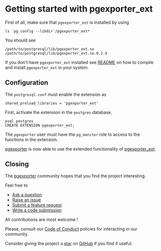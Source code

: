 # Getting started with pgexporter_ext

First of all, make sure that `pgexporter_ext` is installed by
using

```
ls `pg_config --libdir`/pgexporter_ext*
```

You should see

```
/path/to/postgresql/lib/pgexporter_ext.so  /path/to/postgresql/lib/pgexporter_ext.so.0.2.4
```

If you don't have `pgexporter_ext` installed see [README](../README.md) on how to
compile and install `pgexporter_ext` in your system.

## Configuration

The `postgresql.conf` must enable the extension as

```
shared_preload_libraries = 'pgexporter_ext'
```

First, activate the extension in the `postgres` database,

```
psql postgres
CREATE EXTENSION pgexporter_ext;
```

The `pgexporter` user must have the `pg_monitor` role to access to the functions
in the extension.

[pgexporter](https://github.com/pgexporter/pgexporter) is now able to use the extended functionality
of [pgexporter_ext](https://github.com/pgexporter/pgexporter_ext).

## Closing

The [pgexporter](https://github.com/pgexporter/pgexporter_ext) community hopes that you find
the project interesting.

Feel free to

* [Ask a question](https://github.com/pgexporter/pgexporter_ext/discussions)
* [Raise an issue](https://github.com/pgexporter/pgexporter_ext/issues)
* [Submit a feature request](https://github.com/pgexporter/pgexporter_ext/issues)
* [Write a code submission](https://github.com/pgexporter/pgexporter_ext/pulls)

All contributions are most welcome !

Please, consult our [Code of Conduct](../CODE_OF_CONDUCT.md) policies for interacting in our
community.

Consider giving the project a [star](https://github.com/pgexporter/pgexporter_ext/stargazers) on
[GitHub](https://github.com/pgexporter/pgexporter_ext/) if you find it useful.
